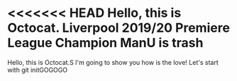 <<<<<<< HEAD
Hello, this is Octocat.
Liverpool 2019/20 Premiere League Champion
ManU is trash
=======
Hello, this is Octocat.S
I'm going to show you how is the love!
Let's start with git initGOGOGO
